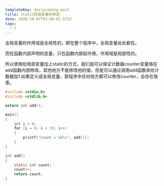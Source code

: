 ```yaml
---
templateKey: dailycoding-post
title: static局部变量的用途
date: 2020-10-07T03:48:02.575Z
tags:
  - C
---
```

全局变量的作用域是全局性的，即在整个程序中，全局变量处处都在。

而在函数内部声明的变量，只在函数内部起作用，作用域是局部性的。

所以使用给局部变量加上static的方式，我们就可以保证计数器counter变量值在add函数内部修改，其他地方不能修改他的值，但是可以通过调用add函数来给计数器加1.如果定义成全局变量，那程序中任何地方都可以修改counter，会存在隐患。

```c
#include <stdio.h>
#include <stdlib.h>

extern int add();

main()
{
    int i = 0;
    for (i = 0; i < 10; i++)
    {
        printf("Count = %d\n", add());
    }
}

int add()
{
    static int count;
    count++;
    return count;
}
```